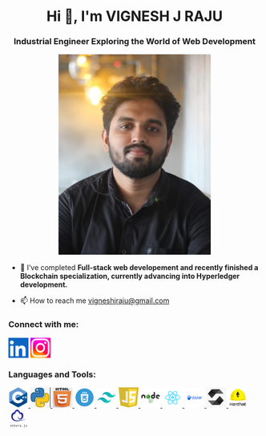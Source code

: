 <h1 align="center">Hi 👋, I'm VIGNESH J RAJU</h1>
<h3 align="center">Industrial Engineer Exploring the World of Web Development</h3>


<p>

<center>
<img src="Photo 2.jpeg" alt="photo"height="400" >
</center>



- 🌱 I’ve completed  **Full-stack web developement and recently finished a Blockchain specialization, currently advancing into Hyperledger development.**

<!-- - 👨‍💻 All of my projects are available at <a href="https://vjr5.wordpress.com/">vjr5.wordpress.com </a> -->


- 📫 How to reach me <a href="mailto:vigneshjraju@gmail.com">vigneshjraju@gmail.com </a>

<!-- - 📄 Know about my experiences  <a href="https://vjr5.wordpress.com/">vjr5.wordpress.com </a> -->

<!-- - ⚡ Fun fact *** I Think iam funny! you know why? BECAUSE I'M BATMAN *** -->

</p>

<h3 align="left">Connect with me:</h3>
<p align="left">
<a href="https://www.linkedin.com/in/vigneshjraju"><img align="center" src="Linkedln.png" alt="www.linkedin.com/in/vigneshjraju" height="40" width="40" /></a>
<a href="https://www.instagram.com/vignesh_j_r/" ><img align="center" src="Instagram.png" alt="https://www.instagram.com/vignesh_j_r/" height="40" width="40" /></a>
</p>

<h3 align="left">Languages and Tools:</h3>
<p align="left"> 
    <a href="https://www.w3schools.com/cpp/"> <img src="C++.png" alt="cplusplus" width="40" height="40"/> </a>
    <a href="https://www.python.org" > <img src="Python.png" alt="python" width="40" height="40"/> </a> 
    <a href="https://www.w3.org/html/"> <img src="html.png" alt="html5" width="40" height="40"/> </a> 
    <a href="https://www.w3schools.com/css/" > <img src="CSS.webp" alt="CSS" width="40" height="40"/> </a> 
    <a href="https://tailwindcss.com/" > <img src="Tailwind.png" alt="Tailwind" width="40" height="40"/> </a> 
    <a href="https://www.w3schools.com/js/" > <img src="Javascript.png" alt="JS" width="40" height="40"/> </a>
    <a href="https://nodejs.org/en" > <img src="nodejs.png" alt="nodejs" width="40" height="40"/> </a>  
    <a href="https://react.dev/" > <img src="React.png" alt="Reactjs" width="40" height="40"/> </a> 
    <a href="https://www.docker.com/" > <img src="Docker.svg" alt="Docker" width="40" height="40"/> </a> 
    <a href="https://soliditylang.org" > <img src="solidity.png" alt="Docker" width="40" height="40"/> </a> 
    <a href="https://hardhat.org" > <img src="Hardhat.png" alt="Docker" width="40" height="40"/> </a> 
    <a href="https://docs.ethers.org/v5/" > <img src="Etherjs.png" alt="Docker" width="40" height="40"/> </a>

</p>

